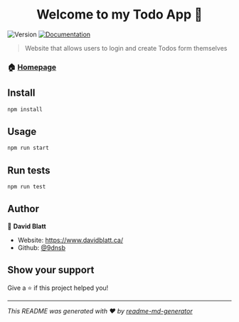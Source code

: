 <h1 align="center">Welcome to my Todo App 👋</h1>
<p>
  <img alt="Version" src="https://img.shields.io/badge/version-0.1.0-blue.svg?cacheSeconds=2592000" />
  <a href="https://github.com/9dnsb/todo-app" target="_blank">
    <img alt="Documentation" src="https://img.shields.io/badge/documentation-yes-brightgreen.svg" />
  </a>

</p>

> Website that allows users to login and create Todos form themselves

### 🏠 [Homepage](https://todoapp9dnsb.herokuapp.com/)

## Install

```sh
npm install
```

## Usage

```sh
npm run start
```

## Run tests

```sh
npm run test
```

## Author

👤 **David Blatt**

- Website: https://www.davidblatt.ca/
- Github: [@9dnsb](https://github.com/9dnsb)

## Show your support

Give a ⭐️ if this project helped you!

---

_This README was generated with ❤️ by [readme-md-generator](https://github.com/kefranabg/readme-md-generator)_
